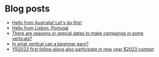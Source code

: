 # Blog posts
<!-- BLOG-POST-LIST:START -->
- [Hello from Australia! Let&#39;s do this!](https://afflift.com/f/threads/hello-from-australia-lets-do-this.10167/)
- [Hello from Lisbon, Portugal](https://afflift.com/f/threads/hello-from-lisbon-portugal.10239/)
- [There are seasons or special dates to make campaings in some verticals?](https://afflift.com/f/threads/there-are-seasons-or-special-dates-to-make-campaings-in-some-verticals.9153/)
- [In what vertical can a beginner earn?](https://afflift.com/f/threads/in-what-vertical-can-a-beginner-earn.10266/)
- [YR2023 first follow along also participate in new year $2023 contest](https://afflift.com/f/threads/yr2023-first-follow-along-also-participate-in-new-year-2023-contest.10279/)
<!-- BLOG-POST-LIST:END -->
